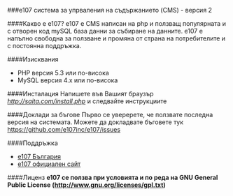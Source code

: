 ###e107 система за упрваления на съдържанието (CMS) - версия 2

####Какво е е107?
е107 е CMS написан на php и ползващ популярната и с отворен код mySQL база данни за събиране на данните. е107 е напълно свободна за ползване и промяна от страна на потребителите и с постоянна поддръжка.

####Изисквания
* PHP версия 5.3 или по-висока
* MySQL версия 4.x или по-висока

####Инсталация
Напишете във Вашият браузър *http://saita.com/install.php* и следвайте инструкциите

####Доклади за бъгове
Първо се уверерете, че ползвате последна версия на системата. Можете да докладвате бъговете тук https://github.com/e107inc/e107/issues

####Поддръжка
* [e107 България](http://e107.bg)
* [e107 официален сайт](http://e107.org)

####Лиценз
**e107 се ползва при условията и по реда на GNU General Public License (http://www.gnu.org/licenses/gpl.txt)**
